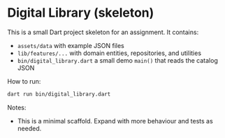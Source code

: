 # Digital Library (skeleton)

This is a small Dart project skeleton for an assignment. It contains:

- `assets/data` with example JSON files
- `lib/features/...` with domain entities, repositories, and utilities
- `bin/digital_library.dart` a small demo `main()` that reads the catalog JSON

How to run:

```bash
dart run bin/digital_library.dart
```

Notes:

- This is a minimal scaffold. Expand with more behaviour and tests as needed.

